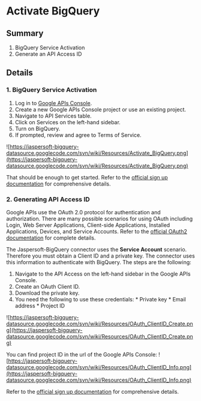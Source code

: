 # Activate BigQuery #

## Summary ##
  1. BigQuery Service Activation
  1. Generate an API Access ID

## Details ##
### 1. BigQuery Service Activation ###
  1. Log in to [Google APIs Console](https://code.google.com/apis/console).
  1. Create a new Google APIs Console project or use an existing project.
  1. Navigate to API Services table.
  1. Click on Services on the left-hand sidebar.
  1. Turn on BigQuery.
  1. If prompted, review and agree to Terms of Service.

![https://jaspersoft-bigquery-datasource.googlecode.com/svn/wiki/Resources/Activate_BigQuery.png](https://jaspersoft-bigquery-datasource.googlecode.com/svn/wiki/Resources/Activate_BigQuery.png)

That should be enough to get started. Refer to the [official sign up documentation](https://developers.google.com/bigquery/docs/getting-started) for comprehensive details.

### 2. Generating API Access ID ###
Google APIs use the OAuth 2.0 protocol for authentication and authorization. There are many possible scenarios for using OAuth including Login, Web Server Applications, Client-side Applications, Installed Applications, Devices, and Service Accounts. Refer to the [official OAuth2 documentation](https://developers.google.com/accounts/docs/OAuth2) for complete details.

The Jaspersoft-BigQuery connector uses the **Service Account** scenario. Therefore you must obtain a Client ID and a private key. The connector uses this information to authenticate with BigQuery. The steps are the following:

  1. Navigate to the API Access on the left-hand sidebar in the Google APIs Console.
  1. Create an OAuth Client ID.
  1. Download the private key.
  1. You need the following to use these credentials:
    * Private key
    * Email address
    * Project ID

![https://jaspersoft-bigquery-datasource.googlecode.com/svn/wiki/Resources/OAuth_ClientID_Create.png](https://jaspersoft-bigquery-datasource.googlecode.com/svn/wiki/Resources/OAuth_ClientID_Create.png)

You can find project ID in the url of the Google APIs Console:
![https://jaspersoft-bigquery-datasource.googlecode.com/svn/wiki/Resources/OAuth_ClientID_Info.png](https://jaspersoft-bigquery-datasource.googlecode.com/svn/wiki/Resources/OAuth_ClientID_Info.png)

Refer to the [official sign up documentation](https://developers.google.com/bigquery/docs/getting-started) for comprehensive details.